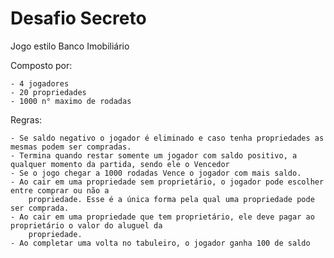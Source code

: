 # Desafio Secreto


Jogo estilo Banco Imobiliário

Composto por:

    - 4 jogadores
    - 20 propriedades
    - 1000 n° maximo de rodadas
Regras:

    - Se saldo negativo o jogador é eliminado e caso tenha propriedades as mesmas podem ser compradas.
    - Termina quando restar somente um jogador com saldo positivo, a qualquer momento da partida, sendo ele o Vencedor
    - Se o jogo chegar a 1000 rodadas Vence o jogador com mais saldo.
    - Ao cair em uma propriedade sem proprietário, o jogador pode escolher entre comprar ou não a
        propriedade. Esse é a única forma pela qual uma propriedade pode ser comprada.
    - Ao cair em uma propriedade que tem proprietário, ele deve pagar ao proprietário o valor do aluguel da
        propriedade.
    - Ao completar uma volta no tabuleiro, o jogador ganha 100 de saldo
